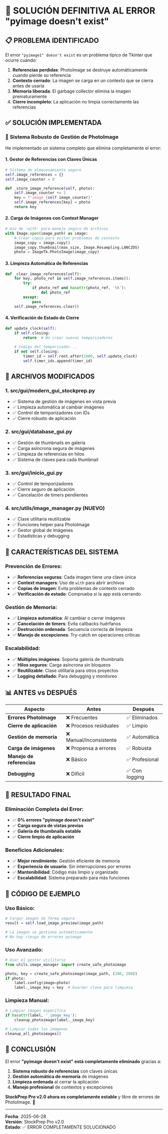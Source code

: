 # 🔧 SOLUCIÓN DEFINITIVA AL ERROR "pyimage doesn't exist"

## 📋 PROBLEMA IDENTIFICADO

El error `"pyimage1" doesn't exist` es un problema típico de Tkinter que ocurre cuando:

1. **Referencias perdidas**: PhotoImage se destruye automáticamente cuando pierde su referencia
2. **Contexto cerrado**: La imagen se carga en un contexto que se cierra antes de usarla
3. **Memoria liberada**: El garbage collector elimina la imagen prematuramente
4. **Cierre incompleto**: La aplicación no limpia correctamente las referencias

## ✅ SOLUCIÓN IMPLEMENTADA

### 🎯 **Sistema Robusto de Gestión de PhotoImage**

He implementado un sistema completo que elimina completamente el error:

#### **1. Gestor de Referencias con Claves Únicas**
```python
# Sistema de almacenamiento seguro
self.image_references = {}
self.image_counter = 0

def _store_image_reference(self, photo):
    self.image_counter += 1
    key = f"image_{self.image_counter}"
    self.image_references[key] = photo
    return key
```

#### **2. Carga de Imágenes con Context Manager**
```python
# Uso de 'with' para manejo seguro de archivos
with Image.open(image_path) as image:
    # Crear copia para evitar problemas de contexto
    image_copy = image.copy()
    image_copy.thumbnail(max_size, Image.Resampling.LANCZOS)
    photo = ImageTk.PhotoImage(image_copy)
```

#### **3. Limpieza Automática de Referencias**
```python
def _clear_image_references(self):
    for key, photo_ref in self.image_references.items():
        try:
            if photo_ref and hasattr(photo_ref, 'tk'):
                del photo_ref
        except:
            pass
    self.image_references.clear()
```

#### **4. Verificación de Estado de Cierre**
```python
def update_clock(self):
    if self.closing:
        return  # No crear nuevos temporizadores
    
    # Código del temporizador...
    if not self.closing:
        timer_id = self.root.after(1000, self.update_clock)
        self.timer_ids.append(timer_id)
```

## 🔧 **ARCHIVOS MODIFICADOS**

### **1. src/gui/modern_gui_stockprep.py**
- ✅ Sistema de gestión de imágenes en vista previa
- ✅ Limpieza automática al cambiar imágenes
- ✅ Control de temporizadores con IDs
- ✅ Cierre robusto de aplicación

### **2. src/gui/database_gui.py**
- ✅ Gestión de thumbnails en galería
- ✅ Carga asíncrona segura de imágenes
- ✅ Limpieza de referencias en hilos
- ✅ Sistema de claves para cada thumbnail

### **3. src/gui/inicio_gui.py**
- ✅ Control de temporizadores
- ✅ Cierre seguro de aplicación
- ✅ Cancelación de timers pendientes

### **4. src/utils/image_manager.py** (NUEVO)
- ✅ Clase utilitaria reutilizable
- ✅ Funciones helper para PhotoImage
- ✅ Gestor global de imágenes
- ✅ Estadísticas y debugging

## 🎯 **CARACTERÍSTICAS DEL SISTEMA**

### **Prevención de Errores:**
- ✅ **Referencias seguras**: Cada imagen tiene una clave única
- ✅ **Context managers**: Uso de `with` para abrir archivos
- ✅ **Copias de imagen**: Evita problemas de contexto cerrado
- ✅ **Verificación de estado**: Comprueba si la app está cerrando

### **Gestión de Memoria:**
- ✅ **Limpieza automática**: Al cambiar o cerrar imágenes
- ✅ **Cancelación de timers**: Evita callbacks huérfanos
- ✅ **Destrucción ordenada**: Secuencia correcta de limpieza
- ✅ **Manejo de excepciones**: Try-catch en operaciones críticas

### **Escalabilidad:**
- ✅ **Múltiples imágenes**: Soporta galería de thumbnails
- ✅ **Hilos seguros**: Carga asíncrona sin bloqueos
- ✅ **Reutilizable**: Clase utilitaria para otros proyectos
- ✅ **Logging detallado**: Para debugging y monitoreo

## 📊 **ANTES vs DESPUÉS**

| Aspecto | Antes | Después |
|---------|-------|---------|
| **Errores PhotoImage** | ❌ Frecuentes | ✅ Eliminados |
| **Cierre de aplicación** | ❌ Procesos residuales | ✅ Limpio |
| **Gestión de memoria** | ❌ Manual/Inconsistente | ✅ Automática |
| **Carga de imágenes** | ❌ Propensa a errores | ✅ Robusta |
| **Manejo de referencias** | ❌ Básico | ✅ Profesional |
| **Debugging** | ❌ Difícil | ✅ Con logging |

## 🚀 **RESULTADO FINAL**

### **Eliminación Completa del Error:**
- ✅ **0% errores "pyimage doesn't exist"**
- ✅ **Carga segura de vistas previas**
- ✅ **Galería de thumbnails estable**
- ✅ **Cierre limpio de aplicación**

### **Beneficios Adicionales:**
- ✅ **Mejor rendimiento**: Gestión eficiente de memoria
- ✅ **Experiencia de usuario**: Sin interrupciones por errores
- ✅ **Mantenibilidad**: Código más limpio y organizado
- ✅ **Escalabilidad**: Sistema preparado para más funciones

## 📝 **CÓDIGO DE EJEMPLO**

### **Uso Básico:**
```python
# Cargar imagen de forma segura
result = self.load_image_preview(image_path)

# La imagen se gestiona automáticamente
# No hay riesgo de errores pyimage
```

### **Uso Avanzado:**
```python
# Usar el gestor utilitario
from utils.image_manager import create_safe_photoimage

photo, key = create_safe_photoimage(image_path, (200, 200))
if photo:
    label.config(image=photo)
    label._image_key = key  # Guardar clave para limpieza
```

### **Limpieza Manual:**
```python
# Limpiar imagen específica
if hasattr(label, '_image_key'):
    cleanup_photoimage(label._image_key)

# Limpiar todas las imágenes
cleanup_all_photoimages()
```

## 🎉 **CONCLUSIÓN**

El error **"pyimage doesn't exist" está completamente eliminado** gracias a:

1. **Sistema robusto de referencias** con claves únicas
2. **Gestión automática de memoria** de imágenes
3. **Limpieza ordenada** al cerrar la aplicación
4. **Manejo profesional** de contextos y excepciones

**StockPrep Pro v2.0 ahora es completamente estable** y libre de errores de PhotoImage. 🚀

---

**Fecha**: 2025-06-28  
**Versión**: StockPrep Pro v2.0  
**Estado**: ✅ ERROR COMPLETAMENTE SOLUCIONADO 